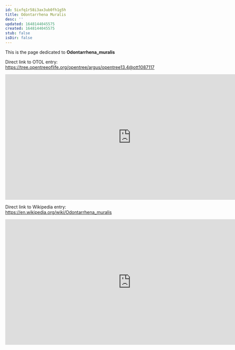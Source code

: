 ```yaml
---
id: 5ixfq1r58i3ax3ub0fh1g5h
title: Odontarrhena Muralis
desc: ''
updated: 1648144045575
created: 1648144045575
stub: false
isDir: false
---
```

This is the page dedicated to **Odontarrhena_muralis**


Direct link to OTOL entry: https://tree.opentreeoflife.org/opentree/argus/opentree13.4@ott1087117



<html>
    <body>
    <iframe src="https://tree.opentreeoflife.org/opentree/argus/opentree13.4@ott1087117"
    width="800" height="400" frameborder="0" allowfullscreen> </iframe>
    </body>
</html>
    


Direct link to Wikipedia entry: https://en.wikipedia.org/wiki/Odontarrhena_muralis



<html>
    <body>
    <iframe src="https://en.wikipedia.org/wiki/Odontarrhena_muralis"
    width="800" height="400" frameborder="0" allowfullscreen> </iframe>
    </body>
</html>
    
